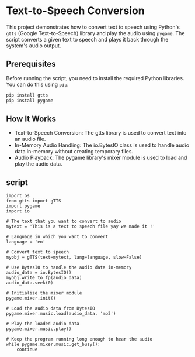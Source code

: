 # Text-to-Speech Conversion

This project demonstrates how to convert text to speech using Python's `gtts` (Google Text-to-Speech) library and play the audio using `pygame`. The script converts a given text to speech and plays it back through the system's audio output.

## Prerequisites

Before running the script, you need to install the required Python libraries. You can do this using `pip`:

```bash
pip install gtts
pip install pygame
```

## How It Works
- Text-to-Speech Conversion: The gtts library is used to convert text into an audio file.
- In-Memory Audio Handling: The io.BytesIO class is used to handle audio data in-memory without creating temporary files.
- Audio Playback: The pygame library's mixer module is used to load and play the audio data.

## script
```
import os
from gtts import gTTS
import pygame
import io

# The text that you want to convert to audio
mytext = 'This is a text to speech file yay we made it !'

# Language in which you want to convert
language = 'en'

# Convert text to speech
myobj = gTTS(text=mytext, lang=language, slow=False)

# Use BytesIO to handle the audio data in-memory
audio_data = io.BytesIO()
myobj.write_to_fp(audio_data)
audio_data.seek(0)

# Initialize the mixer module
pygame.mixer.init()

# Load the audio data from BytesIO
pygame.mixer.music.load(audio_data, 'mp3')

# Play the loaded audio data
pygame.mixer.music.play()

# Keep the program running long enough to hear the audio
while pygame.mixer.music.get_busy():
    continue
```
